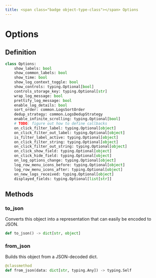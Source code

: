 ```yaml
---
title: <span class="badge object-type-class"></span> Options
---
```

# <span class="badge object-type-class"></span> Options

## Definition

```python
class Options:
    show_labels: bool
    show_common_labels: bool
    show_time: bool
    show_log_context_toggle: bool
    show_controls: typing.Optional[bool]
    controls_storage_key: typing.Optional[str]
    wrap_log_message: bool
    prettify_log_message: bool
    enable_log_details: bool
    sort_order: common.LogsSortOrder
    dedup_strategy: common.LogsDedupStrategy
    enable_infinite_scrolling: typing.Optional[bool]
    # TODO: figure out how to define callbacks
    on_click_filter_label: typing.Optional[object]
    on_click_filter_out_label: typing.Optional[object]
    is_filter_label_active: typing.Optional[object]
    on_click_filter_string: typing.Optional[object]
    on_click_filter_out_string: typing.Optional[object]
    on_click_show_field: typing.Optional[object]
    on_click_hide_field: typing.Optional[object]
    on_log_options_change: typing.Optional[object]
    log_row_menu_icons_before: typing.Optional[object]
    log_row_menu_icons_after: typing.Optional[object]
    on_new_logs_received: typing.Optional[object]
    displayed_fields: typing.Optional[list[str]]
```
## Methods

### <span class="badge object-method"></span> to_json

Converts this object into a representation that can easily be encoded to JSON.

```python
def to_json() -> dict[str, object]
```

### <span class="badge object-method"></span> from_json

Builds this object from a JSON-decoded dict.

```python
@classmethod
def from_json(data: dict[str, typing.Any]) -> typing.Self
```

